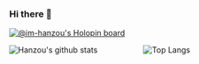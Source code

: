 ### Hi there 👋
[![@im-hanzou's Holopin board](https://holopin.io/api/user/board?user=haxsinner)](https://holopin.io/@haxsinner)

![Hanzou's github stats](https://github-readme-stats.vercel.app/api?username=im-hanzou&show_icons=true&theme=tokyonight) &nbsp;&nbsp;&nbsp;&nbsp;&nbsp;&nbsp;&nbsp;&nbsp;&nbsp;&nbsp;&nbsp;&nbsp;&nbsp;&nbsp;&nbsp;&nbsp;&nbsp;&nbsp;&nbsp;&nbsp;![Top Langs](https://github-readme-stats.vercel.app/api/top-langs/?username=im-hanzou&layout=compact)



<!--
**im-hanzou/im-hanzou** is a ✨ _special_ ✨ repository because its `README.md` (this file) appears on your GitHub profile.

Here are some ideas to get you started:

- 🔭 I’m currently working on ...
- 🌱 I’m currently learning ...
- 👯 I’m looking to collaborate on ...
- 🤔 I’m looking for help with ...
- 💬 Ask me about ...
- 📫 How to reach me: ...
- 😄 Pronouns: ...
- ⚡ Fun fact: ...
-->
